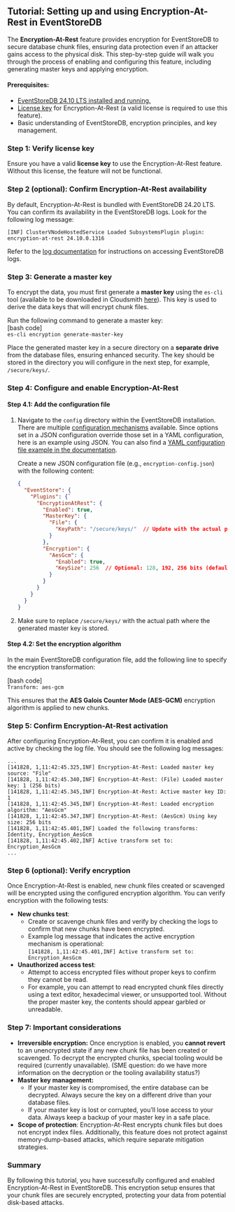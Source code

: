 ## **Tutorial: Setting up and using Encryption-At-Rest in EventStoreDB**

The **Encryption-At-Rest** feature provides encryption for EventStoreDB to secure database chunk files, ensuring data protection even if an attacker gains access to the physical disk. This step-by-step guide will walk you through the process of enabling and configuring this feature, including generating master keys and applying encryption.

#### **Prerequisites:**

* [EventStoreDB 24.10 LTS installed and running.](https://developers.eventstore.com/server/v24.10/quick-start/installation.html)  
* [License key](https://developers.eventstore.com/server/v24.10/quick-start/installation.html#license-keys) for Encryption-At-Rest (a valid license is required to use this feature).  
* Basic understanding of EventStoreDB, encryption principles, and key management.

### **Step 1: Verify license key**

Ensure you have a valid **license key** to use the Encryption-At-Rest feature. Without this license, the feature will not be functional.

### **Step 2 (optional): Confirm Encryption-At-Rest availability**

By default, Encryption-At-Rest is bundled with EventStoreDB 24.20 LTS. You can confirm its availability in the EventStoreDB logs. Look for the following log message:

`[INF] ClusterVNodeHostedService Loaded SubsystemsPlugin plugin: encryption-at-rest 24.10.0.1316`

Refer to the [log documentation](https://developers.eventstore.com/server/v24.10/diagnostics/logs.html) for instructions on accessing EventStoreDB logs.

### **Step 3: Generate a master key**

To encrypt the data, you must first generate a **master key** using the `es-cli` tool (available to be downloaded in Cloudsmith [here](https://cloudsmith.io/~eventstore/repos/eventstore/packages/?q=es-cli)). This key is used to derive the data keys that will encrypt chunk files.

Run the following command to generate a master key:  
\[bash code\]  
`es-cli encryption generate-master-key`

Place the generated master key in a secure directory on a **separate drive** from the database files, ensuring enhanced security. The key should be stored in the directory you will configure in the next step, for example, `/secure/keys/`.

### **Step 4: Configure and enable Encryption-At-Rest** 

#### **Step 4.1: Add the configuration file**

1. Navigate to the `config` directory within the EventStoreDB installation.  
   There are multiple [configuration mechanisms](https://developers.eventstore.com/server/v24.10/configuration/) available. Since options set in a JSON configuration override those set in a YAML configuration, here is an example using JSON. You can also find a [YAML configuration file example in the documentation](https://developers.eventstore.com/server/v24.10/security/#configuration).   
     
   Create a new JSON configuration file (e.g., `encryption-config.json`) with the following content:   
   ```json
   {
     "EventStore": {  
       "Plugins": {`  
         "EncryptionAtRest": {  
           "Enabled": true,  
           "MasterKey": { 
             "File": {  
               "KeyPath": "/secure/keys/"  // Update with the actual path to your keys  
             }  
           },  
           "Encryption": {  
             "AesGcm": {  
               "Enabled": true,  
               "KeySize": 256  // Optional: 128, 192, 256 bits (default is 256)  
             }  
           }  
         }  
       } 
     }  
   }  
   ```
2. Make sure to replace `/secure/keys/` with the actual path where the generated master key is stored.

#### **Step 4.2: Set the encryption algorithm**

In the main EventStoreDB configuration file, add the following line to specify the encryption transformation:

\[bash code\]  
`Transform: aes-gcm`

This ensures that the **AES Galois Counter Mode (AES-GCM)** encryption algorithm is applied to new chunks.

### **Step 5: Confirm Encryption-At-Rest activation** 

After configuring Encryption-At-Rest, you can confirm it is enabled and active by checking the log file. You should see the following log messages: 

`...`  
`[141828, 1,11:42:45.325,INF] Encryption-At-Rest: Loaded master key source: "File"`  
`[141828, 1,11:42:45.340,INF] Encryption-At-Rest: (File) Loaded master key: 1 (256 bits)`  
`[141828, 1,11:42:45.345,INF] Encryption-At-Rest: Active master key ID: 1`  
`[141828, 1,11:42:45.345,INF] Encryption-At-Rest: Loaded encryption algorithm: "AesGcm"`  
`[141828, 1,11:42:45.347,INF] Encryption-At-Rest: (AesGcm) Using key size: 256 bits`  
`[141828, 1,11:42:45.401,INF] Loaded the following transforms: Identity, Encryption_AesGcm`  
`[141828, 1,11:42:45.402,INF] Active transform set to: Encryption_AesGcm`  
`...`

### **Step 6 (optional): Verify encryption**

Once Encryption-At-Rest is enabled, new chunk files created or scavenged will be encrypted using the configured encryption algorithm. You can verify encryption with the following tests:

* **New chunks test**:  
  * Create or scavenge chunk files and verify by checking the logs to confirm that new chunks have been encrypted.   
  * Example log message that indicates the active encryption mechanism is operational:  
    `[141828, 1,11:42:45.401,INF] Active transform set to: Encryption_AesGcm`  
* **Unauthorized access test**:  
  * Attempt to access encrypted files without proper keys to confirm they cannot be read.  
  * For example, you can attempt to read encrypted chunk files directly using a text editor, hexadecimal viewer, or unsupported tool. Without the proper master key, the contents should appear garbled or unreadable.

### **Step 7: Important considerations**

* **Irreversible encryption:** Once encryption is enabled, you **cannot revert** to an unencrypted state if any new chunk file has been created or scavenged. To decrypt the encrypted chunks, special tooling would be required (currently unavailable). (SME question: do we have more information on the decryption or the tooling availability status?)  
* **Master key management:**  
  * If your master key is compromised, the entire database can be decrypted. Always secure the key on a different drive than your database files.  
  * If your master key is lost or corrupted, you’ll lose access to your data. Always keep a backup of your master key in a safe place.  
* **Scope of protection**: Encryption-At-Rest encrypts chunk files but does not encrypt index files. Additionally, this feature does not protect against memory-dump-based attacks, which require separate mitigation strategies.

### **Summary**

By following this tutorial, you have successfully configured and enabled Encryption-At-Rest in EventStoreDB. This encryption setup ensures that your chunk files are securely encrypted, protecting your data from potential disk-based attacks.
